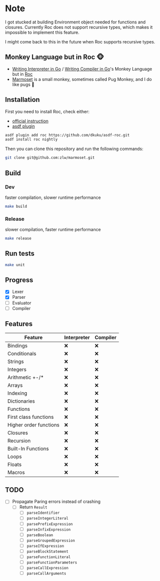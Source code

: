 # Note

I got stucked at building Environment object needed for functions and closures.
Currently Roc does not support recursive types, which makes it impossible to implement this feature.

I might come back to this in the future when Roc supports recursive types.

## Monkey Language but in Roc 🐵
* [Writing Interpreter in Go](https://interpreterbook.com/) / [Writing Compiler in Go](https://compilerbook.com/)'s Monkey Language but in [Roc](https://www.roc-lang.org/)
* [Marmoset](https://en.wikipedia.org/wiki/Marmoset) is a small monkey, sometimes called Pug Monkey, and I do like pugs 🙈

## Installation

First you need to install Roc, check either:
* [official instruction](https://www.roc-lang.org/docs/installation)
* [asdf plugin](https://github.com/dkuku/asdf-roc)

```sh
asdf plugin add roc https://github.com/dkuku/asdf-roc.git
asdf install roc nightly
```

Then you can clone this repository and run the following commands:

```sh
git clone git@github.com:zlw/marmoset.git
```

## Build

### Dev
faster compilation, slower runtime performance
```sh
make build
```

### Release
slower compilation, faster runtime performance
```sh
make release
```

## Run tests

```sh
make unit
```

## Progress

- [x] Lexer
- [x] Parser
- [ ] Evaluator
- [ ] Compiler

## Features

| Feature                | Interpreter | Compiler |
|------------------------|-------------|----------|
| Bindings               | ❌          | ❌       |
| Conditionals           | ❌          | ❌       |
| Strings                | ❌          | ❌       |
| Integers               | ❌          | ❌       |
| Arithmetic +-/*        | ❌          | ❌       |
| Arrays                 | ❌          | ❌       |
| Indexing               | ❌          | ❌       |
| Dictionaries           | ❌          | ❌       |
| Functions              | ❌          | ❌       |
| First class functions  | ❌          | ❌       |
| Higher order functions | ❌          | ❌       |
| Closures               | ❌          | ❌       |
| Recursion              | ❌          | ❌       |
| Built-In Functions     | ❌          | ❌       |
| Loops                  | ❌          | ❌       |
| Floats                 | ❌          | ❌       |
| Macros                 | ❌          | ❌       |

## TODO

- [ ] Propagate Paring errors instead of crashing
  - [ ] Return `Result`
    - [ ] `parseIdentifier`
    - [ ] `parseIntegerLiteral`
    - [ ] `parsePrefixExpression`
    - [ ] `parseInfixExpression`
    - [ ] `parseBoolean`
    - [ ] `parseGroupedExpression`
    - [ ] `parseIfExpression`
    - [ ] `parseBlockStatement`
    - [ ] `parseFunctionLiteral`
    - [ ] `parseFunctionParameters`
    - [ ] `parseCallExpression`
    - [ ] `parseCallArguments`
